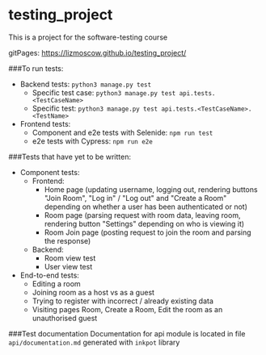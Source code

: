 # testing_project

This is a project for the software-testing course

gitPages: https://lizmoscow.github.io/testing_project/

###To run tests:
*   Backend tests: `python3 manage.py test`
	* Specific test case: `python3 manage.py test api.tests.<TestCaseName>`
	* Specific test: `python3 manage.py test api.tests.<TestCaseName>.<TestName>`
*   Frontend tests:
	* Component and e2e tests with Selenide: `npm run test`
	* e2e tests with Cypress: `npm run e2e`
	
###Tests that have yet to be written:
*	Component tests:
	 * Frontend:
	   * Home page (updating username, logging out, rendering buttons "Join Room", "Log in" / "Log out" and "Create a Room" depending on whether a user has been  authenticated or not)
	   * Room page (parsing request with room data, leaving room, rendering button "Settings" depending on who is viewing it)
	   * Room Join page (posting request to join the room and parsing the response) 
	 *	Backend:
		  * Room view test
		  * User view test
*	End-to-end tests:
	 * Editing a room
	 * Joining room as a host vs as a guest
	 * Trying to register with incorrect / already existing data
	 * Visiting pages Room, Create a Room, Edit the room as an unauthorised guest
	 	
###Test documentation 
Documentation for api module is located in file `api/documentation.md` generated with `inkpot` library